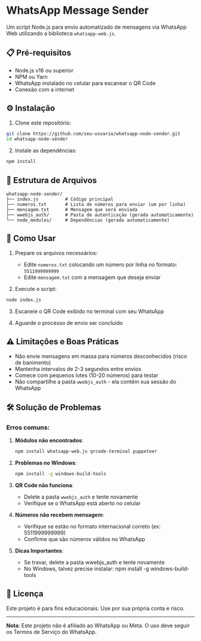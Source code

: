 # WhatsApp Message Sender

Um script Node.js para envio automatizado de mensagens via WhatsApp Web utilizando a biblioteca `whatsapp-web.js`.

## 📋 Pré-requisitos

- Node.js v16 ou superior
- NPM ou Yarn
- WhatsApp instalado no celular para escanear o QR Code
- Conexão com a internet

## ⚙️ Instalação

1. Clone este repositório:
```bash
git clone https://github.com/seu-usuario/whatsapp-node-sender.git
cd whatsapp-node-sender
```

2. Instale as dependências:
```bash
npm install
```

## 📂 Estrutura de Arquivos

```
whatsapp-node-sender/
├── index.js          # Código principal
├── numeros.txt       # Lista de números para enviar (um por linha)
├── mensagem.txt      # Mensagem que será enviada
├── wwebjs_auth/      # Pasta de autenticação (gerada automaticamente)
└── node_modules/     # Dependências (gerada automaticamente)
```

## 🚀 Como Usar

1. Prepare os arquivos necessários:
   - Edite `numeros.txt` colocando um número por linha no formato: `5511999999999`
   - Edite `mensagem.txt` com a mensagem que deseja enviar

2. Execute o script:
```bash
node index.js
```

3. Escaneie o QR Code exibido no terminal com seu WhatsApp

4. Aguarde o processo de envio ser concluído

## ⚠️ Limitações e Boas Práticas

- Não envie mensagens em massa para números desconhecidos (risco de banimento)
- Mantenha intervalos de 2-3 segundos entre envios
- Comece com pequenos lotes (10-20 números) para testar
- Não compartilhe a pasta `wwebjs_auth` - ela contém sua sessão do WhatsApp

## 🛠️ Solução de Problemas

### Erros comuns:

1. **Módulos não encontrados**:
   ```bash
   npm install whatsapp-web.js qrcode-terminal puppeteer
   ```

2. **Problemas no Windows**:
   ```bash
   npm install -g windows-build-tools
   ```

3. **QR Code não funciona**:
   - Delete a pasta `wwebjs_auth` e tente novamente
   - Verifique se o WhatsApp está aberto no celular

4. **Números não recebem mensagem**:
   - Verifique se estão no formato internacional correto (ex: 5511999999999)
   - Confirme que são números válidos no WhatsApp

5. **Dicas Importantes**:
   - Se travar, delete a pasta wwebjs_auth e tente novamente
   - No Windows, talvez precise instalar: npm install -g windows-build-tools

## 📝 Licença

Este projeto é para fins educacionais. Use por sua própria conta e risco.

---

**Nota**: Este projeto não é afiliado ao WhatsApp ou Meta. O uso deve seguir os Termos de Serviço do WhatsApp.
